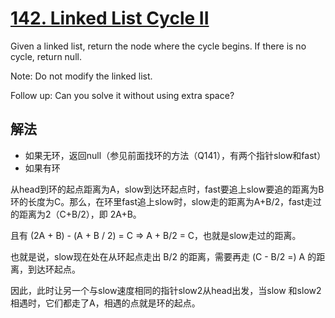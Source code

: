 [142. Linked List Cycle II](https://leetcode.com/problems/linked-list-cycle-ii/description/)
=
Given a linked list, return the node where the cycle begins. If there is no cycle, return null.

Note: Do not modify the linked list.

Follow up:
Can you solve it without using extra space?

解法
-
- 如果无环，返回null（参见前面找环的方法（Q141），有两个指针slow和fast）
- 如果有环  

从head到环的起点距离为A，slow到达环起点时，fast要追上slow要追的距离为B环的长度为C。那么，在环里fast追上slow时，slow走的距离为A+B/2，fast走过的距离为2（C+B/2），即 2A+B。

且有 (2A + B) - (A + B / 2) = C => A + B/2 = C，也就是slow走过的距离。

也就是说，slow现在处在从环起点走出 B/2 的距离，需要再走 (C - B/2 =) A 的距离，到达环起点。

因此，此时让另一个与slow速度相同的指针slow2从head出发，当slow 和slow2相遇时，它们都走了A，相遇的点就是环的起点。
